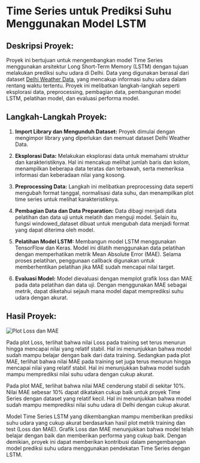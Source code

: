 # Time Series untuk Prediksi Suhu Menggunakan Model LSTM

## Deskripsi Proyek:

Proyek ini bertujuan untuk mengembangkan model Time Series menggunakan arsitektur Long Short-Term Memory (LSTM) dengan tujuan melakukan prediksi suhu udara di Delhi. Data yang digunakan berasal dari dataset [Delhi Weather Data](https://www.kaggle.com/datasets/mahirkukreja/delhi-weather-data), yang mencakup informasi suhu udara dalam rentang waktu tertentu. Proyek ini melibatkan langkah-langkah seperti eksplorasi data, preprocessing, pembagian data, pembangunan model LSTM, pelatihan model, dan evaluasi performa model.

## Langkah-Langkah Proyek:

1. **Import Library dan Mengunduh Dataset:** Proyek dimulai dengan mengimpor library yang diperlukan dan memuat dataset Delhi Weather Data.

2. **Eksplorasi Data:** Melakukan eksplorasi data untuk memahami struktur dan karakteristiknya. Hal ini mencakup melihat jumlah baris dan kolom, menampilkan beberapa data teratas dan terbawah, serta memeriksa informasi dan keberadaan nilai yang kosong.

3. **Preprocessing Data:** Langkah ini melibatkan preprocessing data seperti mengubah format tanggal, normalisasi data suhu, dan menampilkan plot time series untuk melihat karakteristiknya.

4. **Pembagian Data dan Data Preparation:** Data dibagi menjadi data pelatihan dan data uji untuk melatih dan menguji model. Selain itu, fungsi windowed_dataset dibuat untuk mengubah data menjadi format yang dapat diterima oleh model.

5. **Pelatihan Model LSTM:** Membangun model LSTM menggunakan TensorFlow dan Keras. Model ini dilatih menggunakan data pelatihan dengan memperhatikan metrik Mean Absolute Error (MAE). Selama proses pelatihan, penggunaan callback digunakan untuk memberhentikan pelatihan jika MAE sudah mencapai nilai target.

6. **Evaluasi Model:** Model dievaluasi dengan memplot grafik loss dan MAE pada data pelatihan dan data uji. Dengan menggunakan MAE sebagai metrik, dapat diketahui sejauh mana model dapat memprediksi suhu udara dengan akurat.

## Hasil Proyek:

![Plot Loss dan MAE](https://github.com/Arief-netizen/Portofolio-Proyek-DataScience-ML-AI/assets/56224972/bbecc318-f933-48cc-86b4-6c67b7221436)

Pada plot Loss, terlihat bahwa nilai Loss pada training set terus menurun hingga mencapai nilai yang relatif stabil. Hal ini menunjukkan bahwa model sudah mampu belajar dengan baik dari data training. Sedangkan pada plot MAE, terlihat bahwa nilai MAE pada training set juga terus menurun hingga mencapai nilai yang relatif stabil. Hal ini menunjukkan bahwa model sudah mampu memprediksi nilai suhu udara dengan cukup akurat.

Pada plot MAE, terlihat bahwa nilai MAE cenderung stabil di sekitar 10%. Nilai MAE sebesar 10% dapat dikatakan cukup baik untuk proyek Time Series dengan dataset yang relatif kecil. Hal ini menunjukkan bahwa model sudah mampu memprediksi nilai suhu udara di Delhi dengan cukup akurat.

Model Time Series LSTM yang dikembangkan mampu memberikan prediksi suhu udara yang cukup akurat berdasarkan hasil plot metrik training dan test (Loss dan MAE). Grafik Loss dan MAE menunjukkan bahwa model telah belajar dengan baik dan memberikan performa yang cukup baik. Dengan demikian, proyek ini dapat memberikan kontribusi dalam pengembangan model prediksi suhu udara menggunakan pendekatan Time Series dengan LSTM.
